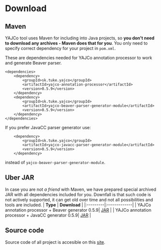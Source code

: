 # Download #

## Maven ##
YAJCo tool uses Maven for including into Java projects, so **you don't need to download any archives - Maven does that for you**. You only need to specify correct dependency for your project in `pom.xml`.

These are dependencies needed for YAJCo annotation processor to work and generate Beaver parser.
```
<dependencies>
    <dependency>
        <groupId>sk.tuke.yajco</groupId>
        <artifactId>yajco-annotation-processor</artifactId>
        <version>0.5.9</version>
    </dependency>
    <dependency>
        <groupId>sk.tuke.yajco</groupId>
        <artifactId>yajco-beaver-parser-generator-module</artifactId>
        <version>0.5.9</version>
    </dependency>
</dependencies>
```

If you prefer JavaCC parser generator use:
```
    <dependency>
        <groupId>sk.tuke.yajco</groupId>
        <artifactId>yajco-javacc-parser-generator-module</artifactId>
        <version>0.5.9</version>
    </dependency>
```
instead of `yajco-beaver-parser-generator-module`.


## Uber JAR ##
In case you are not _a friend_ with Maven, we have prepared special archived JAR with all dependencies included for you. Downfall is that such code is not actively supported, it can get old over time and not all possibilities and tools are included.
| **Type** | **Download** |
|:---------|:-------------|
| YAJCo annotation processor + Beaver generator 0.5.9| [JAR](https://raw.githubusercontent.com/kpi-tuke/yajco/wiki/uber-jar/yajco-annotation-processor-beaver-generator-0.5.9.jar) |
| YAJCo annotation processor + JavaCC generator 0.5.9| [JAR](https://raw.githubusercontent.com/kpi-tuke/yajco/wiki/uber-jar/yajco-annotation-processor-javacc-generator-0.5.9.jar) |

## Source code ##
Source code of all project is accesible on this [site](https://github.com/kpi-tuke/yajco).